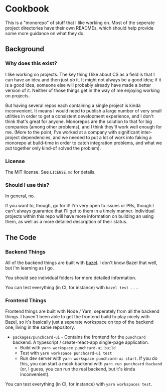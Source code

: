 # Cookbook

This is a "monorepo" of stuff that I like working on.
Most of the seperate project directories have their own
READMEs, which should help provide some more guidance on
what they do. 

## Background

### Why does this exist?

I like working on projects. The key thing I like about
CS as a field is that I can have an idea and then just *do* it.
It might not always be a good idea; if it is a good idea, someone
else will probably already have made a better version of it. Neither
of those things get in the way of me enjoying working on projects.

But having several repos each containing a single project is kinda
inconvenient. It means I would need to publish a large number of
very small utilities in order to get a consistent development
experience, and I don't think that's great for anyone. Monorepos
are the solution to that for big companies (among other problems),
and I think they'll work well enough for me. (More to the point, I've
worked at a company with significant inter-project dependencies, and
we needed to put a lot of work into faking a monorepo at build-time in
order to catch integration problems, and what we put together only
kind-of solved the problem).

### License

The MIT license. See `LICENSE.md` for details.

### Should I use this?

In general, no.

If you want to, though, go for it! I'm very open to issues or PRs,
though I can't always guarantee that I'll get to them in a timely
manner. Individual projects within this repo will have more information
on building an using them, as well as a more detailed description of
their status.

## The Code

### Backend Things

All of the backend things are built with [bazel](http://bazel.build).
I don't know Bazel that well, but I'm learning as I go.

You should see individual folders for more detailed information.

You can test everything (in CI, for instance) with `bazel test ...`.

### Frontend Things

Frontend things are built with Node / Yarn, seperately from all the 
backend things. I haven't been able to get the frontend build to 
play nicely with Bazel, so it's basically just a seperate workspace 
on top of the backend one, living in the same repository.

* `packages/punchcard-ui` - Contains the frontend for the `punchcard`
  backend. A typescript / create-react-app single-page application.
  * Build with `yarn workspace punchcard-ui build`
  * Test with `yarn workspace punchcard-ui test`
  * Run dev server with `yarn workspace punchcard-ui start`. If you do this, you
    can start a mock backend with `yarn run punchcard:backend` (or, I guess, 
    you can run the real backend, but it's kinda inconvenient).

You can test everything (in CI, for instance) with `yarn workspaces test`.
